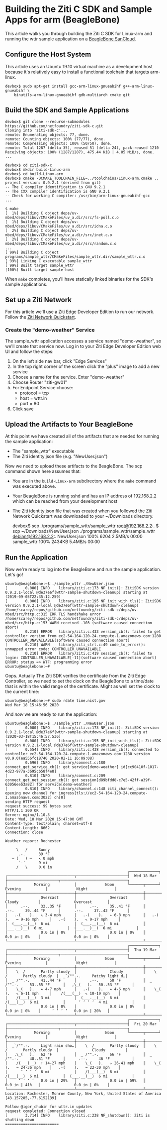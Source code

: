 # Building the Ziti C SDK and Sample Apps for arm (BeagleBone)

This article walks you through building the Ziti C SDK for Linux-arm and running
the wttr sample application on a [BeagleBone SanCloud](https://beagleboard.org/enhanced).

## Configure the Host System

This article uses an Ubuntu 19.10 virtual machine as a development host because it's
relatively easy to install a functional toolchain that targets arm-linux.

    devbox$ sudo apt-get install gcc-arm-linux-gnueabihf g++-arm-linux-gnueabihf \
        binutils-arm-linux-gnueabihf gdb-multiarch cmake git

## Build the SDK and Sample Applications


    devbox$ git clone --recurse-submodules https://github.com/netfoundry/ziti-sdk-c.git
    Cloning into 'ziti-sdk-c'...
    remote: Enumerating objects: 77, done.
    remote: Counting objects: 100% (77/77), done.
    remote: Compressing objects: 100% (50/50), done.
    remote: Total 1287 (delta 35), reused 51 (delta 24), pack-reused 1210
    Receiving objects: 100% (1287/1287), 475.44 KiB | 4.85 MiB/s, done.
    ...

    devbox$ cd ziti-sdk-c
    devbox$ mkdir build-Linux-arm
    devbox$ cd build-Linux-arm
    devbox$ cmake -DCMAKE_TOOLCHAIN_FILE=../toolchains/Linux-arm.cmake ..
    project version: 0.9.2.1 (derived from git)
    -- The C compiler identification is GNU 9.2.1
    -- The CXX compiler identification is GNU 9.2.1
    -- Check for working C compiler: /usr/bin/arm-linux-gnueabihf-gcc
    ...

    $ make
    [  1%] Building C object deps/uv-mbed/deps/libuv/CMakeFiles/uv_a.dir/src/fs-poll.c.o
    [  1%] Building C object deps/uv-mbed/deps/libuv/CMakeFiles/uv_a.dir/src/idna.c.o
    [  2%] Building C object deps/uv-mbed/deps/libuv/CMakeFiles/uv_a.dir/src/inet.c.o
    [  2%] Building C object deps/uv-mbed/deps/libuv/CMakeFiles/uv_a.dir/src/random.c.o
    ...
    [ 99%] Building C object programs/sample_wttr/CMakeFiles/sample_wttr.dir/sample_wttr.c.o
    [ 99%] Linking C executable sample_wttr
    [ 99%] Built target sample_wttr
    [100%] Built target sample-host


When `make` completes, you'll have statically linked binaries for the SDK's sample applications.

## Set up a Ziti Network

For this article we'll use a Ziti Edge Developer Edition to run our network. Follow
the [Ziti Network Quickstart](/docs/quickstarts/network/).

### Create the "demo-weather" Service

The sample_wttr application accesses a service named "demo-weather", so we'll create
that service now. Log in to your Ziti Edge Developer Edition web UI and follow the
steps:

1. On the left side nav bar, click "Edge Services"
2. In the top right corner of the screen click the "plus" image to add a new service
3. Choose a name for the service. Enter "demo-weather"
4. Choose Router "ziti-gw01"
5. For Endpoint Service choose:
    * protocol = tcp
    * host = wttr.in
    * port = 80
6. Click save

## Upload the Artifacts to Your BeagleBone

At this point we have created all of the artifacts that are needed for running the
sample application:

- The "sample_wttr" executable
- The Ziti identity json file (e.g. "NewUser.json")

Now we need to upload these artifacts to the BeagleBone. The scp command shown here
assumes that:

 - You are in the `build-Linux-arm` subdirectory where the `make` command was executed above.
 - Your BeagleBone is running sshd and has an IP address of 192.168.2.2 which
   can be reached from your development host
 - The Ziti identity json file that was created when you followed the Ziti Network Quickstart
   was downloaded to your ~/Downloads directory.


    devbox$ scp ./programs/sample_wttr/sample_wttr root@192.168.2.2:.
    $ scp ~/Downloads/NewUser.json ./programs/sample_wttr/sample_wttr debian@192.168.2.2:.
    NewUser.json                                  100% 6204     2.5MB/s   00:00
    sample_wttr                                   100% 2434KB   5.4MB/s   00:00


## Run the Application

Now we're ready to log into the BeagleBone and run the sample application.
Let's go!

    ubuntu@beaglebone:~$ ./sample_wttr ./NewUser.json
    [        0.000] INFO    library/ziti.c:173 NF_init(): ZitiSDK version 0.9.2.1-local @de37e6f(wttr-sample-shutdown-cleanup) starting at (2019-09-05T22:35:12.259)
    [        0.000] INFO    library/ziti.c:195 NF_init_with_tls(): ZitiSDK version 0.9.2.1-local @de37e6f(wttr-sample-shutdown-cleanup)
    /home/scarey/repos/github.com/netfoundry/ziti-sdk-c/deps/uv-mbed/src/http.c:315 ERR TLS handshake error 
    /home/scarey/repos/github.com/netfoundry/ziti-sdk-c/deps/uv-mbed/src/http.c:153 WARN received -103 (software caused connection abort)
    [        0.210] ERROR   library/ziti.c:433 version_cb(): failed to get controller version from ec2-54-164-120-24.compute-1.amazonaws.com:1280 CONTROLLER_UNAVAILABLE(software caused connection abort)
    [        0.210] WARN    library/ziti_ctrl.c:49 code_to_error(): unmapped error code: CONTROLLER_UNAVAILABLE
    [        0.210] ERROR   library/ziti.c:419 session_cb(): failed to login: CONTROLLER_UNAVAILABLE[-11](software caused connection abort)
    ERROR: status => WTF: programming error
    ubuntu@beaglebone:~# 

Oops. Actually The Ziti SDK verifies the certificate from the Ziti Edge Controller,
so we need to set the clock on the BeagleBone to a time/date that is within the
valid range of the certificate. Might as well set the clock to the current time:

    ubuntu@beaglebone:~# sudo rdate time.nist.gov
    Wed Mar 18 15:46:56 2020

And _now_ we are ready to run the application:

    ubuntu@beaglebone:~$ ./sample_wttr ./NewUser.json
    [        0.000] INFO    library/ziti.c:173 NF_init(): ZitiSDK version 0.9.2.1-local @de37e6f(wttr-sample-shutdown-cleanup) starting at (2020-03-18T15:46:57.536)
    [        0.000] INFO    library/ziti.c:195 NF_init_with_tls(): ZitiSDK version 0.9.2.1-local @de37e6f(wttr-sample-shutdown-cleanup)
    [        0.554] INFO    library/ziti.c:438 version_cb(): connected to controller ec2-54-164-120-24.compute-1.amazonaws.com:1280 version v0.9.0(ea556fc18740 2020-02-11 16:09:08)
    [        0.696] INFO    library/connect.c:180 connect_get_service_cb(): got service[demo-weather] id[cc90410f-1017-4d23-977a-3695cb58f4e8]
    [        0.810] INFO    library/connect.c:209 connect_get_net_session_cb(): got session[d89bfdd8-c7e5-42ff-a39f-63056eeb3a82] for service[demo-weather]
    [        0.810] INFO    library/channel.c:148 ziti_channel_connect(): opening new channel for ingress[tls://ec2-54-164-120-24.compute-1.amazonaws.com:3022] ch[0]
    sending HTTP request
    request success: 99 bytes sent
    HTTP/1.1 200 OK
    Server: nginx/1.10.3
    Date: Wed, 18 Mar 2020 15:47:00 GMT
    Content-Type: text/plain; charset=utf-8
    Content-Length: 8662
    Connection: close
    
    Weather report: Rochester
    
         \   /     Sunny
          .-.      39 °F          
       ― (   ) ―   ↖ 0 mph        
          `-’      9 mi           
         /   \     0.0 in         
                                                           ┌─────────────┐                                                       
    ┌──────────────────────────────┬───────────────────────┤  Wed 18 Mar ├───────────────────────┬──────────────────────────────┐
    │            Morning           │             Noon      └──────┬──────┘     Evening           │             Night            │
    ├──────────────────────────────┼──────────────────────────────┼──────────────────────────────┼──────────────────────────────┤
    │               Overcast       │               Overcast       │               Cloudy         │               Overcast       │
    │      .--.     32..35 °F      │      .--.     35..41 °F      │      .--.     39..44 °F      │      .--.     37..42 °F      │
    │   .-(    ).   ↖ 3-4 mph      │   .-(    ).   ← 6-8 mph      │   .-(    ).   ← 9-16 mph     │   .-(    ).   ↖ 9-17 mph     │
    │  (___.__)__)  6 mi           │  (___.__)__)  6 mi           │  (___.__)__)  6 mi           │  (___.__)__)  6 mi           │
    │               0.0 in | 0%    │               0.0 in | 0%    │               0.0 in | 0%    │               0.0 in | 0%    │
    └──────────────────────────────┴──────────────────────────────┴──────────────────────────────┴──────────────────────────────┘
                                                           ┌─────────────┐                                                       
    ┌──────────────────────────────┬───────────────────────┤  Thu 19 Mar ├───────────────────────┬──────────────────────────────┐
    │            Morning           │             Noon      └──────┬──────┘     Evening           │             Night            │
    ├──────────────────────────────┼──────────────────────────────┼──────────────────────────────┼──────────────────────────────┤
    │    \  /       Partly cloudy  │               Cloudy         │    \  /       Partly cloudy  │  _`/"".-.     Patchy light d…│
    │  _ /"".-.     41..44 °F      │      .--.     50 °F          │  _ /"".-.     53..55 °F      │   ,\_(   ).   50..53 °F      │
    │    \_(   ).   ← 4-7 mph      │   .-(    ).   ← 4-6 mph      │    \_(   ).   ↖ 6-11 mph     │    /(___(__)  ↖ 10-19 mph    │
    │    /(___(__)  3 mi           │  (___.__)__)  6 mi           │    /(___(__)  6 mi           │      ‘ ‘ ‘ ‘  4 mi           │
    │               0.0 in | 0%    │               0.0 in | 0%    │               0.0 in | 0%    │     ‘ ‘ ‘ ‘   0.0 in | 20%   │
    └──────────────────────────────┴──────────────────────────────┴──────────────────────────────┴──────────────────────────────┘
                                                           ┌─────────────┐                                                       
    ┌──────────────────────────────┬───────────────────────┤  Fri 20 Mar ├───────────────────────┬──────────────────────────────┐
    │            Morning           │             Noon      └──────┬──────┘     Evening           │             Night            │
    ├──────────────────────────────┼──────────────────────────────┼──────────────────────────────┼──────────────────────────────┤
    │  _`/"".-.     Light rain sho…│    \  /       Partly cloudy  │    \  /       Partly cloudy  │               Cloudy         │
    │   ,\_(   ).   62 °F          │  _ /"".-.     66 °F          │  _ /"".-.     48..51 °F      │      .--.     46 °F          │
    │    /(___(__)  ↑ 14-27 mph    │    \_(   ).   ↗ 26-41 mph    │    \_(   ).   → 24-36 mph    │   .-(    ).   → 22-30 mph    │
    │      ‘ ‘ ‘ ‘  6 mi           │    /(___(__)  6 mi           │    /(___(__)  6 mi           │  (___.__)__)  6 mi           │
    │     ‘ ‘ ‘ ‘   0.0 in | 29%   │               0.0 in | 59%   │               0.0 in | 41%   │               0.0 in | 0%    │
    └──────────────────────────────┴──────────────────────────────┴──────────────────────────────┴──────────────────────────────┘
    Location: Rochester, Monroe County, New York, United States of America [43.157285,-77.6152139]
    
    Follow @igor_chubin for wttr.in updates
    request completed: Connection closed
    [        3.714] INFO    library/ziti.c:238 NF_shutdown(): Ziti is shutting down
    ========================
